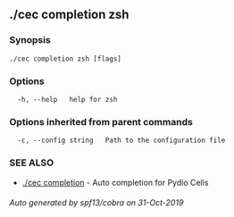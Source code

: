## ./cec completion zsh



### Synopsis



```
./cec completion zsh [flags]
```

### Options

```
  -h, --help   help for zsh
```

### Options inherited from parent commands

```
  -c, --config string   Path to the configuration file
```

### SEE ALSO

* [./cec completion](./cec-completion)	 - Auto completion for Pydio Cells

###### Auto generated by spf13/cobra on 31-Oct-2019
